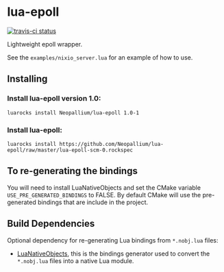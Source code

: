 lua-epoll
=======

[![travis-ci status](https://secure.travis-ci.org/Neopallium/lua-epoll.png?branch=master)](http://travis-ci.org/Neopallium/lua-epoll/builds)

Lightweight epoll wrapper.

See the `examples/nixio_server.lua` for an example of how to use.

Installing
----------

### Install lua-epoll version 1.0:

	luarocks install Neopallium/lua-epoll 1.0-1


### Install lua-epoll:

	luarocks install https://github.com/Neopallium/lua-epoll/raw/master/lua-epoll-scm-0.rockspec


To re-generating the bindings
-----------------------------

You will need to install LuaNativeObjects and set the CMake variable `USE_PRE_GENERATED_BINDINGS` to FALSE.
By default CMake will use the pre-generated bindings that are include in the project.

Build Dependencies
------------------

Optional dependency for re-generating Lua bindings from `*.nobj.lua` files:

* [LuaNativeObjects](https://github.com/Neopallium/LuaNativeObjects), this is the bindings generator used to convert the `*.nobj.lua` files into a native Lua module.

